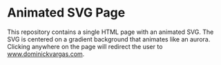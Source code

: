 
# Animated SVG Page

This repository contains a single HTML page with an animated SVG. The SVG is centered on a gradient background that animates like an aurora. Clicking anywhere on the page will redirect the user to www.dominickvargas.com.
